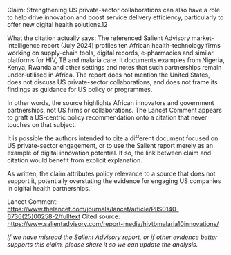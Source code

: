Claim: Strengthening US private-sector collaborations can also have a role to help drive innovation and boost service delivery efficiency, particularly to offer new digital health solutions.12

What the citation actually says: The referenced Salient Advisory market-intelligence report (July 2024) profiles ten African health-technology firms working on supply-chain tools, digital records, e-pharmacies and similar platforms for HIV, TB and malaria care. It documents examples from Nigeria, Kenya, Rwanda and other settings and notes that such partnerships remain under-utilised in Africa. The report does not mention the United States, does not discuss US private-sector collaborations, and does not frame its findings as guidance for US policy or programmes.

In other words, the source highlights African innovators and government partnerships, not US firms or collaborations. The Lancet Comment appears to graft a US-centric policy recommendation onto a citation that never touches on that subject.

It is possible the authors intended to cite a different document focused on US private-sector engagement, or to use the Salient report merely as an example of digital innovation potential. If so, the link between claim and citation would benefit from explicit explanation.

As written, the claim attributes policy relevance to a source that does not support it, potentially overstating the evidence for engaging US companies in digital health partnerships. 

Lancet Comment: https://www.thelancet.com/journals/lancet/article/PIIS0140-6736(25)00258-2/fulltext
Cited source: https://www.salientadvisory.com/report-media/hivtbmalaria10innovations/

*If we have misread the Salient Advisory report, or if other evidence better supports this claim, please share it so we can update the analysis.*
